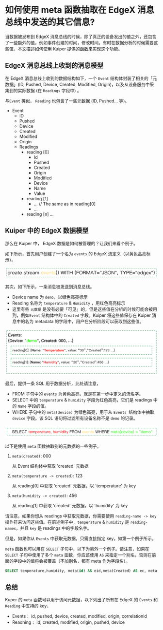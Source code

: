 # 如何使用 meta 函数抽取在 EdgeX 消息总线中发送的其它信息?

当数据被发布到 EdgeX 消息总线的时候，除了真正的设备发出的值之外，还包含了一些额外的值，例如事件创建的时间，修改时间。有时在数据分析的时候需要这些值，本文描述如何使用 Kuiper 提供的函数来实现这个功能。

## EdgeX 消息总线上收到的消息模型

在 EdgeX 消息总线上收到的数据结构如下，一个 ``Event`` 结构体封装了相关的「元数据」(ID, Pushed, Device, Created, Modified, Origin)，以及从设备服务中采集到的实际数据 (在 ``Readings`` 字段中) 。

与``Event`` 类似， ``Reading`` 也包含了一些元数据 (ID, Pushed... 等)。

- Event
  - ID
  - Pushed
  - Device
  - Created
  - Modified
  - Origin
  - Readings
    - reading [0]
      - Id
      - Pushed
      - Created
      - Origin
      - Modified
      - Device
      - Name
      - Value
    - reading [1]
      - ... // The same as in reading[0]
      - ...
    - reading [n] ...

## Kuiper 中的 EdgeX 数据模型

那么在 Kuiper 中， EdgeX 数据是如何被管理的？让我们来看个例子。

如下所示，首先用户创建了一个名为 ``events`` 的 EdgeX 流定义（以黄色高亮标示）。

<img src="create_stream.png" style="zoom:50%;" />

其次，如下所示，一条消息被发送到消息总线。

- Device name 为 ``demo``，以绿色高亮标示
- Reading 名称为 ``temperature`` & ``Humidity`` ，用红色高亮标示
- 这里有些 ``元数据`` 是没有必要「可见」的，但是这些值在分析的时候可能会被用到，例如``Event`` 结构体中的 ``Created`` 字段。Kuiper 将这些值保存在 Kuiper 消息中的名为 metadata 的字段中，用户在分析阶段可以获取到这些值。

<img src="bus_data.png" style="zoom:50%;" />

最后，提供一条 SQL 用于数据分析，此处请注意，

- FROM 子句中的 ``events`` 为黄色高亮，就是在第一步中定义的流名字。
- SELECT 中的 ``temperature`` & ``humidity`` 字段为红色高亮，它们是 readings 中的 ``Name`` 字段的值。
- WHERE 子句中的 ``meta(device)`` 为绿色高亮，用于从 ``Events ``结构体中抽取 ``device`` 字段。该 SQL 语句将过滤所有设备名称不是 ``demo`` 的记录。

<img src="sql.png" style="zoom:50%;" />

以下是使用 ``meta`` 函数抽取别的元数据的一些例子。

1. ``meta(created)``: 000  

   从 Event 结构体中获取 'created' 元数据

2. ``meta(temperature -> created)``: 123 

   从 reading[0] 中获取  'created' 元数据，以 'temperature'  为 key

3. ``meta(humidity -> created)``: 456 

   从 reading[1] 中获取  'created' 元数据，以 'humidity' 为 key

请注意，如果你想从 readings 中获取元数据，你需要使用 ``reading-name -> key`` 操作符来访问这些值。在前述例子中，``temperature`` & ``humidity``  是  ``reading-names``，并且  ``key`` 是 readings 中的字段名字。

但是，如果你从 ``Events`` 中获取元数据，只需直接指定 key，如第一个例子所示。

``meta`` 函数也可以用在 ``SELECT`` 子句中，以下为另外一个例子。请注意，如果在 ``SELECT`` 子句中使用了多个 ``meta`` 函数，你应该使用 ``AS`` 来指定一个别名，否则在前面的字段中的值将会被覆盖（不加别名，都有 meta 作为字段名）。

```sql
SELECT temperature,humidity, meta(id) AS eid,meta(Created) AS ec, meta(temperature->pushed) AS tpush, meta(temperature->Created) AS tcreated, meta(temperature->Origin) AS torigin, meta(Humidity->Device) AS hdevice, meta(Humidity->Modified) AS hmodified FROM demo WHERE meta(device)="demo2"
```

## 总结

Kuper 的 ``meta`` 函数可以用于访问元数据，以下列出了所有在 EdgeX 的 ``Events`` 和 ``Reading`` 中支持的 key，

- Events： id, pushed, device, created, modified, origin, correlationid
- Readning： id, created, modified, origin, pushed, device

